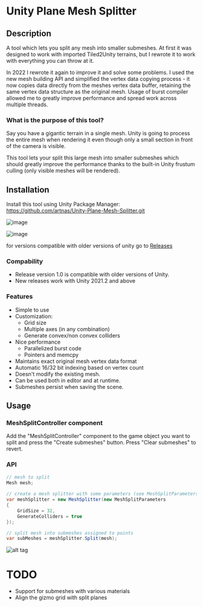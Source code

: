# Unity Plane Mesh Splitter

## Description

A tool which lets you split any mesh into smaller submeshes. At first it was designed to work with imported Tiled2Unity terrains, but I rewrote it to work with everything you can throw at it. 

In 2022 I rewrote it again to improve it and solve some problems. I used the new mesh building API and simplified the vertex data copying process - it now copies data directly from the meshes vertex data buffer, retaining the same vertex data structure as the original mesh. Usage of burst compiler allowed me to greatly improve performance and spread work across multiple threads.

### What is the purpose of this tool?

Say you have a gigantic terrain in a single mesh. Unity is going to process the entire mesh when rendering it even though only a small section in front of the camera is visible. 

This tool lets your split this large mesh into smaller submeshes which should greatly improve the performance thanks to the built-in Unity frustum culling (only visible meshes will be rendered).

## Installation

Install this tool using Unity Package Manager:
https://github.com/artnas/Unity-Plane-Mesh-Splitter.git

![image](https://user-images.githubusercontent.com/14143603/194191506-c25bcf37-284c-471f-8097-7e6049f7ed31.png)

![image](https://user-images.githubusercontent.com/14143603/194191568-492678bb-00b3-4cab-9b5a-507bb20e202f.png)

for versions compatible with older versions of unity go to [Releases](https://github.com/artnas/Unity-Plane-Mesh-Splitter/releases)

### Compability

- Release version 1.0 is compatible with older versions of Unity.
- New releases work with Unity 2021.2 and above

### Features

- Simple to use
- Customization:
  - Grid size
  - Multiple axes (in any combination)
  - Generate convex/non convex colliders
- Nice performance
  - Parallelized burst code
  - Pointers and memcpy
- Maintains exact original mesh vertex data format
- Automatic 16/32 bit indexing based on vertex count
- Doesn't modify the existing mesh.
- Can be used both in editor and at runtime.
- Submeshes persist when saving the scene.

## Usage 

### MeshSplitController component

Add the "MeshSplitController" component to the game object you want to split and press the "Create submeshes" button. Press "Clear submeshes" to revert.

### API

```csharp
// mesh to split
Mesh mesh;
            
// create a mesh splitter with some parameters (see MeshSplitParameters.cs for default settings)
var meshSplitter = new MeshSplitter(new MeshSplitParameters
{
    GridSize = 32,
    GenerateColliders = true
});

// split mesh into submeshes assigned to points
var subMeshes = meshSplitter.Split(mesh);
```

![alt tag](http://i.imgur.com/5PzoVFc.jpg)

# TODO

- Support for submeshes with various materials
- Align the gizmo grid with split planes
